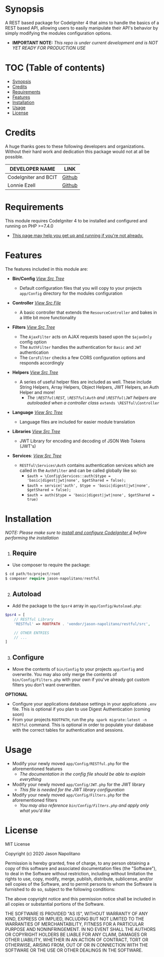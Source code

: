 # Synopsis
A REST based package for CodeIgniter 4 that aims to handle the basics of a REST based API, allowing users to easily 
manipulate their API's behavior by simply modifying the modules configuration options.
 - **IMPORTANT NOTE:** _This repo is under current development and is NOT YET READY FOR PRODUCTION USE_

# TOC (Table of contents) 
 - [Synopsis](#synopsis)
 - [Credits](#credits)
 - [Requirements](#requirements)
 - [Features](#features)
 - [Installation](#installation)
 - [Usage](#usage)
 - [License](#license)

# Credits
A huge thanks goes to these following developers and organizations. Without their hard work and dedication this package would not at all be possible.

|    DEVELOPER NAME    |                   LINK                    |
|----------------------|-------------------------------------------|
| CodeIgniter and BCIT | [Github](https://github.com/codeigniter4) |
|     Lonnie Ezell     | [Github](https://github.com/lonnieezell)  |

# Requirements
This module requires CodeIgniter 4 to be installed and configured and running on PHP >=7.4.0
   - [This page may help you get up and running if you're not already.](https://codeigniter4.github.io/userguide/installation/index.html)

# Features
The features included in this module are:  

 - **Bin/Config** _[View Src Tree](https://github.com/jason-napolitano/RESTful/tree/master/bin/Config)_
   - Default configuration files that you will copy to your projects `app/Config` directory for the modules
   configuration
 - **Controller** _[View Src File](https://github.com/jason-napolitano/RESTful/blob/master/src/Controller.php)_
   - A basic controller that extends the `ResourceController` and bakes in a little bit more
   functionality
   
 - **Filters** _[View Src Tree](https://github.com/jason-napolitano/RESTful/tree/master/src/Filters)_
   - The `AjaxFilter` acts on AJAX requests based upon the `$ajaxOnly` config 
   option
   - The `AuthFilter` handles the authentication for `Basic` and `JWT` authentication
   - The `CorsFilter` checks a few CORS configuration options and responds accordingly
  
 - **Helpers** _[View Src Tree](https://github.com/jason-napolitano/RESTful/tree/master/src/Helpers)_
   - A series of useful helper files are included as well. These include String Helpers, Array Helpers, Object Helpers, JWT Helpers, an 
   Auth Helper and more!
     - _The `\RESTful\REST`, `\RESTful\Auth` and `\RESTful\JWT` helpers are autoloaded when a controller class_ `extends \RESTful\Controller`  
       
  - **Language** _[View Src Tree](https://github.com/jason-napolitano/RESTful/tree/master/src/Language)_
    - Language files are included for easier module translation
  
 - **Libraries** _[View Src Tree](https://github.com/jason-napolitano/RESTful/tree/master/src/Libraries)_
   - JWT Library for encoding and decoding of JSON Web Tokens (JWT's)
     
 - **Services**: _[View Src Tree](https://github.com/jason-napolitano/RESTful/tree/master/src/Services)_
   - `RESTful\Services\Auth` contains authentication services which are called in the `AuthFilter` and can be called globally like so:
      - `$auth = \Config\Services::auth($type = 'basic|digest|jwt|none', $getShared = false); ` 
      - `$auth = service('auth', $type = 'basic|digest|jwt|none', $getShared = false); `
      - `$auth = auth($type = 'basic|digest|jwt|none', $getShared = true)`
    
# Installation
_NOTE: Please make sure to [install and configure CodeIgniter 4](#requirements) before performing the installation_

 1. ## Require
 - Use composer to require the package:
 ```php
$ cd path/to/project/root
$ composer require jason-napolitano/restful
```

 2. ## Autoload
 - Add the package to the `$psr4` array in `app/Config/Autoload.php`:
```php
$psr4 = [
    // RESTful Library
    'RESTful' => ROOTPATH . 'vendor/jason-napolitano/restful/src',

    // OTHER ENTRIES 
    // ...
]
```

 3. ## Configure
 - Move the contents of `bin/Config` to your projects `app/Config` and overwrite. You may also only merge the contents of `bin/Config/Filters.php` with your own if you've already got custom filters you don't want overwritten.
 
**OPTIONAL** 
 - Configure your applications database settings in your applications `.env` file. This is optional if you plan to use Digest Authentication (coming soon)
 - From your projects `ROOTPATH`, run the `php spark migrate:latest -n RESTful` command. This is optional in order to populate your database with the correct tables for authentication and sessions.

# Usage
 - Modify your newly moved `app/Config/RESTful.php` for the aforementioned features
   - _The documentation in the config file should be able to explain everything_
 - Modify your newly moved `app/Config/JWT.php` for the JWT library
   - _This file is needed for the JWT library configuration_
 - Modify your newly moved `app/Config/Filters.php` for the aforementioned filters
   - _You may also reference `bin/Config/Filters.php` and apply only what you'd like_

# License
MIT License

Copyright (c) 2020 Jason Napolitano

Permission is hereby granted, free of charge, to any person obtaining a copy
of this software and associated documentation files (the "Software"), to deal
in the Software without restriction, including without limitation the rights
to use, copy, modify, merge, publish, distribute, sublicense, and/or sell
copies of the Software, and to permit persons to whom the Software is
furnished to do so, subject to the following conditions:

The above copyright notice and this permission notice shall be included in all
copies or substantial portions of the Software.

THE SOFTWARE IS PROVIDED "AS IS", WITHOUT WARRANTY OF ANY KIND, EXPRESS OR
IMPLIED, INCLUDING BUT NOT LIMITED TO THE WARRANTIES OF MERCHANTABILITY,
FITNESS FOR A PARTICULAR PURPOSE AND NONINFRINGEMENT. IN NO EVENT SHALL THE
AUTHORS OR COPYRIGHT HOLDERS BE LIABLE FOR ANY CLAIM, DAMAGES OR OTHER
LIABILITY, WHETHER IN AN ACTION OF CONTRACT, TORT OR OTHERWISE, ARISING FROM,
OUT OF OR IN CONNECTION WITH THE SOFTWARE OR THE USE OR OTHER DEALINGS IN THE
SOFTWARE.
